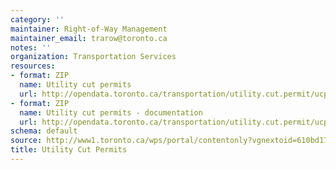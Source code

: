 ```yaml
---
category: ''
maintainer: Right-of-Way Management
maintainer_email: trarow@toronto.ca
notes: ''
organization: Transportation Services
resources:
- format: ZIP
  name: Utility cut permits
  url: http://opendata.toronto.ca/transportation/utility.cut.permit/ucp.zip
- format: ZIP
  name: Utility cut permits - documentation
  url: http://opendata.toronto.ca/transportation/utility.cut.permit/ucp_doc.zip
schema: default
source: http://www1.toronto.ca/wps/portal/contentonly?vgnextoid=610bd177043fa210VgnVCM1000006cd60f89RCRD&vgnextchannel=1a66e03bb8d1e310VgnVCM10000071d60f89RCRD
title: Utility Cut Permits
---
```

